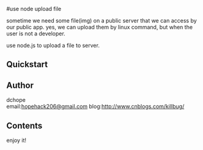 #use node upload file

sometime we need some file(img) on a public server that we can access by our public app.
yes, we can upload them by linux command, but when the user is not a developer.

use node.js to upload a file to server.



## Quickstart


## Author

dchope  
email:hopehack206@gmail.com
blog:http://www.cnblogs.com/killbug/	

## Contents

enjoy it!
